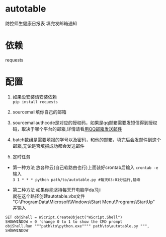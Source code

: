 # autotable
防控师生健康日报表
填完发邮箱通知

# 依赖
requests
# 配置
1. 如果没安装请安装依赖  
`pip install requests`

2. sourcemail填你自己的邮箱
3. sourcemailauthcode是对应的授权码，如果是qq邮箱需要发短信得到授权码，取决于哪个平台的邮箱,详情请看[用QQ邮箱发送邮件](https://blog.csdn.net/Momorrine/article/details/79881251)
4. batch数组是需要填报的学号以及密码，和他的邮箱，填完后会发邮件到这个邮箱,无论是否填报成功都会发送邮件

5. 定时任务


  * 第一种方法 放各种云(自己软路由也行)上面装好crontab后输入
  `crontab -e`  
  输入  
  `3 1 * * * python path/to/autotable.py #每天03:01分运行,错峰`  
  
  * 第二种方法 如果你能坚持每天开电脑学da习ji  
  就在这个路径创建autotable.vbs文件  
  "C:\ProgramData\Microsoft\Windows\Start Menu\Programs\StartUp"  
  并输入  
  ``` vbs
  SET objShell = WScript.CreateObject("WScript.Shell")
  SHOWWINDOW = 0 'change 0 to 1 to show the CMD prompt
  objShell.Run """path\to\python.exe"""" path\to\autotable.py """, SHOWWINDOW'
  ```
